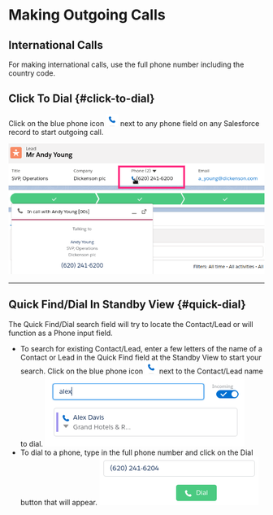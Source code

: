 # Making Outgoing Calls

## International Calls

For making international calls, use the full phone number including the country code.

## Click To Dial {#click-to-dial}

Click on the blue phone icon ![](images/dial-icon.png) next to any phone field on any Salesforce record to start outgoing call.

![](images/click-to-dial.png)

---

## Quick Find/Dial In Standby View {#quick-dial}

The Quick Find/Dial search field will try to locate the Contact/Lead or will function as a Phone input field.

- To search for existing Contact/Lead, enter a few letters of the name of a Contact or Lead in the Quick Find field at the Standby View to start your search. Click on the blue phone icon ![](images/dial-icon.png) next to the Contact/Lead name to dial. ![](images/quick-find.png)
- To dial to a phone, type in the full phone number and click on the Dial button that will appear. ![](images/quick-dial.png)
